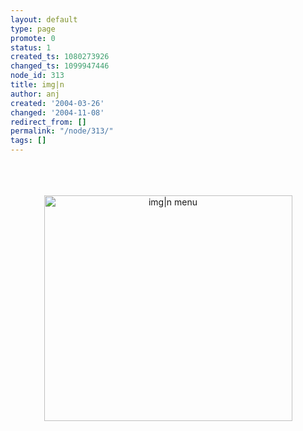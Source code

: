 ```yaml
---
layout: default
type: page
promote: 0
status: 1
created_ts: 1080273926
changed_ts: 1099947446
node_id: 313
title: img|n
author: anj
created: '2004-03-26'
changed: '2004-11-08'
redirect_from: []
permalink: "/node/313/"
tags: []
---
```

<br/>
<br/>
<br/>
<div align="center">
<img src="/themes/anjackson.net/imgn-menu.jpg" border="0" usemap="#clientmap" alt="img|n menu" width="397" height="361"/>
</div>
<!-- Automatically created by Imagen, v1.74 -->
<map name="clientmap"><area shape="rect" coords="44,153,118,181" href="/image/tid/41" alt="people"/><area shape="rect" coords="51,181,118,209" href="/image/tid/3" alt="places"/><area shape="rect" coords="65,209,118,233" href="/image/tid/56" alt="imgn"/><area shape="rect" coords="27,128,118,153" href="/image/" alt="digital photo album"/></map>
<br/>
<br/>
<br/>
